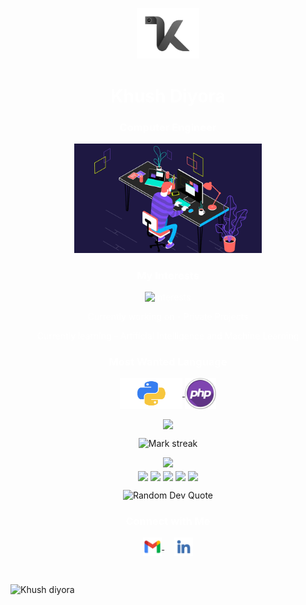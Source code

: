 <p align="center">
    <a href="https://github.com/khushdiyora" target="_blank">
        <img alt="logo" width="100" height="auto" src="assets/khush.png" />
    </a>
</p>
<h1 align="center" style="color: white;">Khush Diyora</h1>

<h3 align="center" style="color: white;">Computer Engineer</h3>
<p align="center">
    <img alt="Coding" width="300" height="auto" src="assets/coding1.gif"/>
</p>
<h3 align="center" style="color: white;">My Interests</h3>
<p align="center" style="color: white;">
    <img src="https://readme-typing-svg.demolab.com/?lines=Artificial%20Intelligence;Machine%20Learning;Deep%20Learning;Data%20Science;Computer%20Vision&font=Fira%20Code&center=true&width=380&height=50&duration=1000&pause=1000&color=#6A5ACD" alt="Interests">
</p>
<p align="center" style="color: white;">Currently working on - Private Projects</p>
<p align="center" style="color: white;">Currently learning - Artificial Intelligence and Machine Learning</p>
<h3 align="center" style="color: white;">Most Wanted Language</h3>
<p align="center">
    <a href="#" target="_blank">
        <img align="center" src="assets/python2.png" alt="python" height="50" width="100" />
    </a>
    <a href="#" target="_blank">
        <img align="center" src="assets/php-icon-2048x2048-zjxns1zh.png" alt="php" height="50" width="50" />
    </a>
</p>
<p align="center">
    <img align="center" src="https://github-readme-stats.vercel.app/api/top-langs?username=khushdiyora&hide_border=true&no-bg=true&no-frame=true&layout=compact&theme=transparent&hide=html,css,pug"/>
</p>
<p align="center">
    <img alt="Mark streak" src="https://github-readme-streak-stats.herokuapp.com/?user=khushdiyora&hide_border=true&theme=transparent" /> 
</p>
<div align="center">
    <img src="https://github-profile-trophy.vercel.app/?username=khushdiyora&no-bg=true&no-frame=true&title=-Reviews,-PullRequest&row=2&column=3">
</div>
<div align="center">
    <img align="center" src="http://github-profile-summary-cards.vercel.app/api/cards/stats?username=khushdiyora&theme=transparent" height="180em" />
    <img align="center" src="http://github-profile-summary-cards.vercel.app/api/cards/most-commit-language?username=khushdiyora&theme=transparent&exclude=CSS,Jupyter%20Notebook" height="180em" />
    <img align="center" src="http://github-profile-summary-cards.vercel.app/api/cards/repos-per-language?username=khushdiyora&theme=transparent&exclude=CSS,Jupyter%20Notebook" height="180em" />
    <img align="center" src="http://github-profile-summary-cards.vercel.app/api/cards/productive-time?username=khushdiyora&theme=transparent&utcOffset=5.30" height="180em" />
    <img align="center" src="http://github-profile-summary-cards.vercel.app/api/cards/profile-details?username=khushdiyora&theme=transparent" height="180em" />
</div>
<p align="center">
    <img src="https://quotes-github-readme.vercel.app/api?type=horizontal&theme=transparent" alt="Random Dev Quote" />
</p>
<h3 align="center" style="color: white;">Connect with Me</h3>
<p align="center">
    <a href="mailto:khushdiyora55@gmail.com" target="_blank">
    <img align="center" src="assets/gmail.png" alt="mail" height="30" width="30" />
  </a>&nbsp;&nbsp;&nbsp;
  <a href="https://linkedin.com/in/khushdiyora/" target="_blank">
    <img align="center" src="assets/linkedin.png" alt="linkedin" height="30" width="30" />
  </a>
</p>
<br>

![Khush diyora](https://github.com/user-attachments/assets/bdcbaae8-8fe2-43cf-8047-4cec63f94f98)

